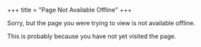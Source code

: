 +++
title = "Page Not Available Offline"
+++

Sorry, but the page you were trying to view is not available offline.

This is probably because you have not yet visited the page.

